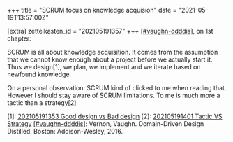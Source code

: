 +++
title = "SCRUM focus on knowledge acquision"
date = "2021-05-19T13:57:00Z"

[extra]
zettelkasten_id = "202105191357"
+++
[[#vaughn-ddddis](/zettelkasten/tags/vaughn-ddddis)], on 1st chapter:

SCRUM is all about knowledge acquisition. It comes from the assumption that we cannot know enough about a project before we actually start it. Thus we design[1], we plan, we implement and we iterate based on newfound knowledge.

On a personal observation: SCRUM kind of clicked to me when reading that. However I should stay aware of SCRUM limitations. To me is much more a tactic than a strategy[2]

[1]: [202105191353 Good design vs Bad design](/zettelkasten/202105191353-good-design-vs-bad-design)
[2]: [202105191401 Tactic VS Strategy](/zettelkasten/202105191401-tactic-vs-strategy)
[[#vaughn-ddddis](/zettelkasten/tags/vaughn-ddddis)]: Vernon, Vaughn. Domain-Driven Design Distilled. Boston: Addison-Wesley, 2016.
